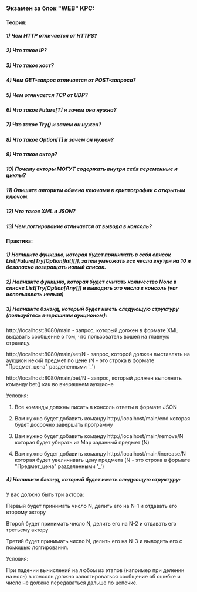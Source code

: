 ### Экзамен за блок "WEB" КРС:

#### Теория:

##### 1) Чем HTTP отличается от HTTPS?

##### 2) Что такое IP?

##### 3) Что такое хост?

##### 4) Чем GET-запрос отличается от POST-запроса?

##### 5) Чем отличается TCP от UDP?

##### 6) Что такое Future[T] и зачем она нужна?

##### 7) Что такое Try() и зачем он нужен?

##### 8) Что такое Option[T] и зачем он нужен?

##### 9) Что такое актор?

##### 10) Почему акторы МОГУТ содержать внутри себя переменные и циклы?

##### 11) Опишите алгоритм обмена ключами в криптографии с открытым ключом.

##### 12) Что такое XML и JSON?

##### 13) Чем логгирование отличается от вывода в консоль?

#### Практика: 

##### 1) Напишите функцию, которая будет принимать в себя список List[Future[Try[Option[Int]]]], затем умножать все числа внутри на 10 и безопасно возвращать новый список.

##### 2) Напишите функцию, которая будет считать количество None в списке List[Try[Option[Any]]] и выводить это числа в консоль (var использовать нельзя)

##### 3) Напишите бэкэнд, который будет иметь следующую структуру (пользуйтесь вчерашним аукционом):

http://localhost:8080/main - запрос, который должен в формате XML выдавать сообщение о том, что пользователь вошел на главную страницу.

http://localhost:8080/main/set/N - запрос, которой должен выставлять на аукцион некий предмет по цене (N - это строка в формате "Предмет_цена" разделенными '_')

http://localhost:8080/main/bet/N - запрос, который должен выполнять команду bet() как во вчерашнем аукционе

Условия:

1) Все команды должны писать в консоль ответы в формате JSON

2) Вам нужно будет добавить команду http://localhost/main/end которая будет досрочно завершать программу

3) Вам нужно будет добавить команду http://localhost/main/remove/N которая будет убирать из Map заданный предмет (N)

4) Вам нужно будет добавить команду http://localhost/main/increase/N которая будет увеличивать цену предмета (N - это строка в формате "Предмет_цена" разделенными '_')


##### 4) Напишите бэкэнд, который будет иметь следующую структуру: 

У вас должно быть три актора:

Первый будет принимать число N, делить его на N-1 и отдавать его второму актору

Второй будет принимать число N, делить его на N-2 и отдавать его третьему актору

Третий будет принимать число N, делить его на N-3 и выводить его с помощью логгирования.

Условия:

При падении вычислений на любом из этапов (например при делении на ноль) в консоль должно залоггироваться сообщение об ошибке и число не должно передаваться дальше по цепочке.
